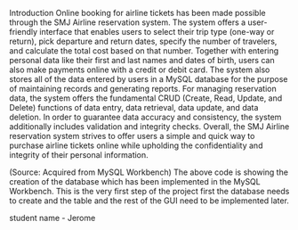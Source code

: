 Introduction
Online booking for airline tickets has been made possible through the SMJ Airline reservation system. The system offers a user-friendly interface that enables users to select their trip type (one-way or return), pick departure and return dates, specify the number of travelers, and calculate the total cost based on that number. Together with entering personal data like their first and last names and dates of birth, users can also make payments online with a credit or debit card. The system also stores all of the data entered by users in a MySQL database for the purpose of maintaining records and generating reports. For managing reservation data, the system offers the fundamental CRUD (Create, Read, Update, and Delete) functions of data entry, data retrieval, data update, and data deletion. In order to guarantee data accuracy and consistency, the system additionally includes validation and integrity checks. Overall, the SMJ Airline reservation system strives to offer users a simple and quick way to purchase airline tickets online while upholding the confidentiality and integrity of their personal information.

(Source: Acquired from MySQL Workbench)
The above code is showing the creation of the database which has been implemented in the MySQL Workbench. This is the very first step of the project first the database needs to create and the table and the rest of the GUI need to be implemented later.

student name - Jerome